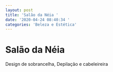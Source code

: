 ```yaml
---
layout: post
title: 'Salão da Néia '
date: '2020-04-24 08:40:34 '
categories: 'Beleza e Estética'
---
```


# Salão da Néia 

Design de sobrancelha,  Depilação e cabeleireira
